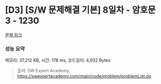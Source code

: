 # [D3] [S/W 문제해결 기본] 8일차 - 암호문3 - 1230 

[문제 링크](https://swexpertacademy.com/main/code/problem/problemDetail.do?contestProbId=AV14zIwqAHwCFAYD) 

### 성능 요약

메모리: 37,212 KB, 시간: 178 ms, 코드길이: 4,932 Bytes



> 출처: SW Expert Academy, https://swexpertacademy.com/main/code/problem/problemList.do